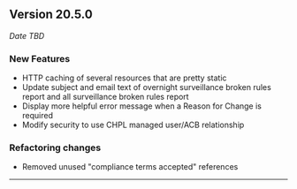 
## Version 20.5.0
_Date TBD_

### New Features
* HTTP caching of several resources that are pretty static
* Update subject and email text of overnight surveillance broken rules report and all surveillance broken rules report
* Display more helpful error message when a Reason for Change is required
* Modify security to use CHPL managed user/ACB relationship

### Refactoring changes
* Removed unused "compliance terms accepted" references

---
